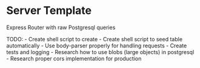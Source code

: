 # Server Template
Express Router with raw Postgresql queries

TODO:
	- Create shell script to create
	- Create shell script to seed table automatically
	- Use body-parser properly for handling requests
	- Create tests and logging
	- Research how to use blobs (large objects) in postgresql
 	- Research proper cors implementation for production

